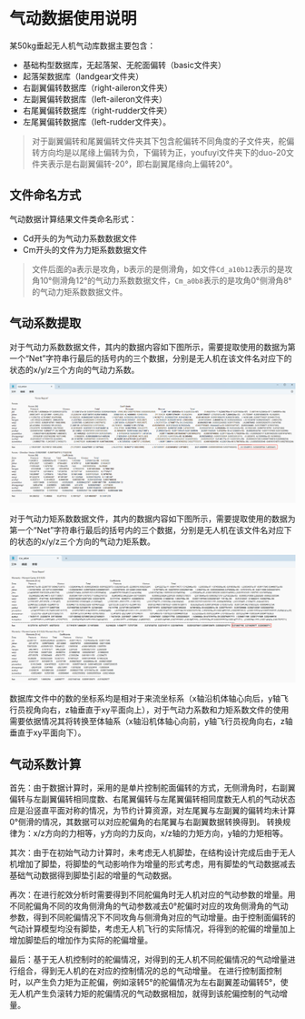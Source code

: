 # 气动数据使用说明

某50kg垂起无人机气动库数据主要包含：

- 基础构型数据库，无起落架、无舵面偏转（basic文件夹）
- 起落架数据库（landgear文件夹）
- 右副翼偏转数据库（right-aileron文件夹）
- 左副翼偏转数据库（left-aileron文件夹）
- 右尾翼偏转数据库（right-rudder文件夹）
- 左尾翼偏转数据库（left-rudder文件夹）。

> 对于副翼偏转和尾翼偏转文件夹其下包含舵偏转不同角度的子文件夹，舵偏转方向均是以尾缘上偏转为负，下偏转为正，youfuyi文件夹下的duo-20文件夹表示是右副翼偏转-20°，即右副翼尾缘向上偏转20°。

## 文件命名方式

气动数据计算结果文件类命名形式：

- Cd开头的为气动力系数数据文件
- Cm开头的文件为力矩系数数据文件

> 文件后面的a表示是攻角，b表示的是侧滑角，如文件`Cd_a10b12`表示的是攻角10°侧滑角12°的气动力系数数据文件，`Cm_a0b8`表示的是攻角0°侧滑角8°的气动力矩系数数据文件。

## 气动系数提取

对于气动力系数数据文件，其内的数据内容如下图所示，需要提取使用的数据为第一个“Net”字符串行最后的括号内的三个数据，分别是无人机在该文件名对应下的状态的x/y/z三个方向的气动力系数。

![](./areo-force-coeff.png)

对于气动力矩系数数据文件，其内的数据内容如下图所示，需要提取使用的数据为第一个“Net”字符串行最后的括号内的三个数据，分别是无人机在该文件名对应下的状态的x/y/z三个方向的气动力矩系数。

![](./aero-momment-coeff.png)

数据库文件中的数的坐标系均是相对于来流坐标系（x轴沿机体轴心向后，y轴飞行员视角向右，z轴垂直于xy平面向上），对于气动力系数和力矩系数文件的使用需要依据情况其将转换至体轴系（x轴沿机体轴心向前，y轴飞行员视角向右，z轴垂直于xy平面向下）。

## 气动系数计算

首先：由于数据计算时，采用的是单片控制舵面偏转的方式，无侧滑角时，右副翼偏转与左副翼偏转相同度数、右尾翼偏转与左尾翼偏转相同度数无人机的气动状态应是沿竖直平面对称的情况，为节约计算资源，对左尾翼与左副翼的偏转均未计算0°侧滑的情况，其数据可以对应舵偏角的右尾翼与右副翼数据转换得到。
转换规律为：x/z方向的力相等，y方向的力反向，x/z轴的力矩方向，y轴的力矩相等。

其次：由于在初始气动力计算时，未考虑无人机脚垫，在结构设计完成后由于无人机增加了脚垫，将脚垫的气动影响作为增量的形式考虑，用有脚垫的气动数据减去基础气动数据得到脚垫引起的增量的气动数据。

再次：在进行舵效分析时需要得到不同舵偏角时无人机对应的气动参数的增量。用不同舵偏角不同的攻角侧滑角的气动参数减去0°舵偏时对应的攻角侧滑角的气动参数，得到不同舵偏情况下不同攻角与侧滑角对应的气动增量。由于控制面偏转的气动计算模型均没有脚垫，考虑无人机飞行的实际情况，将得到的舵偏的增量加上增加脚垫后的增加作为实际的舵偏增量。

最后：基于无人机控制时的舵偏情况，对得到的无人机不同舵偏情况的气动增量进行组合，得到无人机的在对应的控制情况的总的气动增量。
在进行控制面控制时，以产生负力矩为正舵偏，例如滚转5°的舵偏情况为左右副翼差动偏转5°，使无人机产生负滚转力矩的舵偏情况的气动数据相加，就得到该舵偏控制的气动增量。
